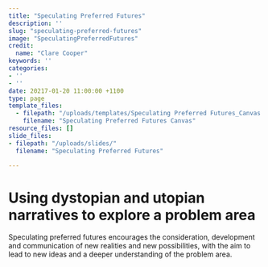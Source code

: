 ```yaml
---
title: "Speculating Preferred Futures"
description: ''
slug: "speculating-preferred-futures"
image: "SpeculatingPreferredFutures"
credit:
  name: "Clare Cooper"
keywords: ''
categories:
- ''
- ''
date: 20217-01-20 11:00:00 +1100
type: page
template_files:
  - filepath: "/uploads/templates/Speculating Preferred Futures_Canvas.pdf"
    filename: "Speculating Preferred Futures Canvas"
resource_files: []
slide_files:
- filepath: "/uploads/slides/"
  filename: "Speculating Preferred Futures"

---
```

# Using dystopian and utopian narratives to explore a problem area

Speculating preferred futures encourages the consideration, development and communication of new realities and new possibilities, with the aim to lead to new ideas and a deeper understanding of the problem area.
